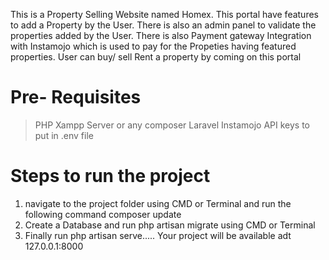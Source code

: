 This is a Property Selling Website named Homex.
    This portal have features to add a Property by the User.
    There is also an admin panel to validate the properties added by the User.
    There is also Payment gateway Integration with Instamojo which is used to pay for the Propeties having featured properties.
    User can buy/ sell Rent a property by coming on this portal
    
# Pre- Requisites
 > PHP
 > Xampp Server or any
 > composer
 > Laravel
 > Instamojo API keys to put in .env file
 
# Steps to run the project
  1. navigate to the project folder using CMD or Terminal and run the following command composer update
  2. Create a Database and run php artisan migrate using CMD or Terminal
  3. Finally run php artisan serve..... Your project will be available adt 127.0.0.1:8000
